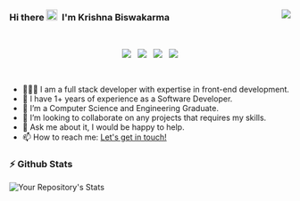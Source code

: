 ### Hi there <img src="https://raw.githubusercontent.com/soumyadip007/soumyadip007/master/Hi.gif" width=20px height=20px/> &nbsp;I'm Krishna Biswakarma <img src="https://komarev.com/ghpvc/?username=Phoenix6296&color=green" align="right"/>

<br/>
<p align="center">
<a href="mailto:krishnabiswakarmasc@gmail.com"><img src="https://img.shields.io/badge/Gmail-D14836?style=for-the-badge&logo=gmail&logoColor=white"/></a>&nbsp;&nbsp;&nbsp;<a href="https://twitter.com/krishnaa_kanha"><img src="https://img.shields.io/badge/Twitter-1DA1F2?style=for-the-badge&logo=twitter&logoColor=white"/></a>&nbsp;&nbsp;&nbsp;<a href="https://www.instagram.com/krishnaa_kanha/"><img src="https://img.shields.io/badge/Instagram-E4405F?style=for-the-badge&logo=instagram&logoColor=white"/></a>&nbsp;&nbsp;&nbsp;<a href="https://www.linkedin.com/in/iamkrishnabiswakarma/"><img src="https://img.shields.io/badge/LinkedIn-0077B5?style=for-the-badge&logo=linkedin&logoColor=white"/></a>
</p>
<br/>


- 👨🏻‍💻 I am a full stack developer with expertise in front-end development.
- 🔭 I have 1+ years of experience as a Software Developer.
- 🌱 I’m a Computer Science and Engineering Graduate.
- 👯 I’m looking to collaborate on any projects that requires my skills.
- 💬 Ask me about it, I would be happy to help.
- 📫 How to reach me: <a href = "mailto:krishnabiswakarmasc@gmail.com">Let's get in touch!</a>

<h3>⚡ Github Stats</h3>

![Your Repository's Stats](https://github-readme-stats.vercel.app/api?username=Phoenix6296&show_icons=true&theme=merko)

